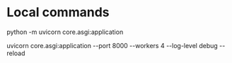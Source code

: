 # Local commands
python -m uvicorn core.asgi:application

uvicorn core.asgi:application --port 8000 --workers 4 --log-level debug --reload